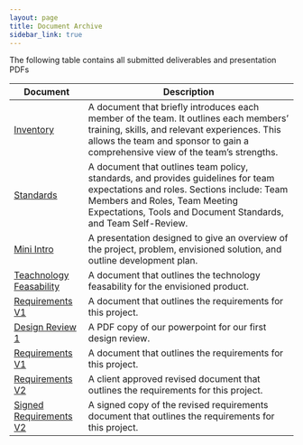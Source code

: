 ```yaml
---
layout: page
title: Document Archive
sidebar_link: true
---
```


<head>
<script>
      window.onload = function update(){
        var today = new Date();
        var dd = String(today.getDate()).padStart(2, '0');
        var mm = String(today.getMonth() + 1).padStart(2, '0'); //January is 0!
        var yyyy = today.getFullYear();
        today = mm + '/' + dd + '/' + yyyy;
        document.getElementById("lastUpdated").innerHTML = "Last updated: " + today;
      }
    </script>
</head>


The following table contains all submitted deliverables and presentation PDFs

|Document | Description |
|---------|-------------|
|[Inventory](https://github.com/EnginAir/documentation/blob/master/EnginAir_Team_Inventory.pdf) | A document that briefly introduces each member of the team.  It outlines each members’ training, skills, and relevant experiences.  This allows the team and sponsor to gain a comprehensive view of the team’s strengths. |
|[Standards](https://github.com/EnginAir/documentation/blob/master/Team%20Standards.pdf)| A document that outlines team policy, standards, and provides guidelines for team expectations and roles.  Sections include: Team Members and Roles, Team Meeting Expectations, Tools and Document Standards, and Team Self-Review.|
|[Mini Intro](https://github.com/EnginAir/documentation/blob/master/Mini%20Intro%20Presentation.pptx)| A presentation designed to give an overview of the project, problem, envisioned solution, and outline development plan.|
|[Teachnology Feasability](https://github.com/EnginAir/documentation/blob/master/Feasibility%20Analysis.pdf)|A document that outlines the technology feasability for the envisioned product.|
|[Requirements V1](https://github.com/EnginAir/documentation/blob/master/Requirements%20Document%20v1.pdf)|A document that outlines the requirements for this project.|
|[Design Review 1](https://github.com/EnginAir/documentation/blob/master/EnginAir%20Design%20Review%20I.pdf)|A PDF copy of our powerpoint for our first design review.|
|[Requirements V1](https://github.com/EnginAir/documentation/blob/master/Requirements%20Document%20v1.pdf)|A document that outlines the requirements for this project.|
|[Requirements V2](https://github.com/EnginAir/documentation/blob/master/Requirements%20Document%20v2.pdf)|A client approved revised document that outlines the requirements for this project.|
|[Signed Requirements V2](https://github.com/EnginAir/documentation/blob/master/Requirements%20Document%20v2%20signed.pdf)|A signed copy of the revised requirements document that outlines the requirements for this project.|

<p id="lastUpdated"></p>
